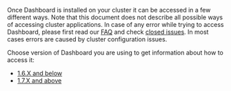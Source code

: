 Once Dashboard is installed on your cluster it can be accessed in a few different ways. Note that this document does not describe all possible ways of accessing cluster applications. In case of any error while trying to access Dashboard, please first read our [FAQ](https://github.com/kubernetes/dashboard/wiki/FAQ) and check [closed issues](https://github.com/kubernetes/dashboard/issues?q=is%3Aissue+is%3Aclosed). In most cases errors are caused by cluster configuration issues.

Choose version of Dashboard you are using to get information about how to access it:
- [1.6.X and below](https://github.com/kubernetes/dashboard/wiki/Accessing-Dashboard---1.6.X-and-below)
- [1.7.X and above](https://github.com/kubernetes/dashboard/wiki/Accessing-Dashboard---1.7.X-and-above)

